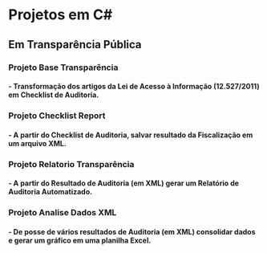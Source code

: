 # Projetos em C#
## Em Transparência Pública
### Projeto Base Transparência 
#### - Transformação dos artigos da Lei de Acesso à Informação (12.527/2011) em Checklist de Auditoria.
### Projeto Checklist Report
#### - A partir do Checklist de Auditoria, salvar resultado da Fiscalização em um arquivo XML.
### Projeto Relatorio Transparência 
#### - A partir do Resultado de Auditoria (em XML) gerar um Relatório de Auditoria Automatizado.
### Projeto Analise Dados XML
#### - De posse de vários resultados de Auditoria (em XML) consolidar dados e gerar um gráfico em uma planilha Excel.
